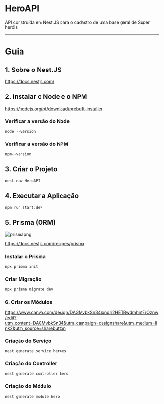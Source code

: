 # HeroAPI
API construída em Nest.JS para o cadastro de uma base geral de Super heróis


---
# Guia

## 1. Sobre o Nest.JS
https://docs.nestjs.com/

## 2. Instalar o Node e o NPM
https://nodejs.org/pt/download/prebuilt-installer

### Verificar a versão do Node
``` powershell
node --version
```

### Verificar a versão do NPM
``` powershell
npm--version
```

## 3. Criar o Projeto 
``` powershell
nest new HeroAPI
```


## 4. Executar a Aplicação
``` powershell
npm run start:dev
```

## 5. Prisma (ORM)
![prismapng](https://github.com/user-attachments/assets/f4834259-755e-411a-979b-57c8230a96e0)

https://docs.nestjs.com/recipes/prisma

### Instalar o Prisma
``` powershell
npx prisma init
```
### Criar Migração
``` powershell
npx prisma migrate dev
```

### 6. Criar os Módulos
https://www.canva.com/design/DAGMvbkSn34/xndrj2HETBwdmhntErOznw/edit?utm_content=DAGMvbkSn34&utm_campaign=designshare&utm_medium=link2&utm_source=sharebutton

### Criação do Serviço
``` powershell
nest generate service heroes
```
### Criação do Controller
``` powershell
nest generate controller hero
```

### Criação do Módulo
``` powershell
nest generate module hero
```












